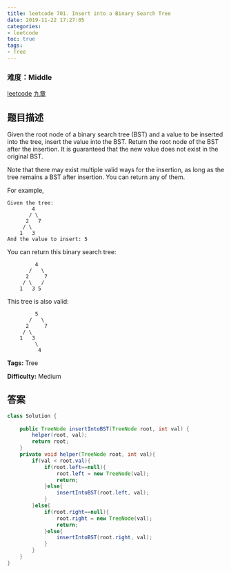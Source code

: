 ```yaml
---
title: leetcode 701. Insert into a Binary Search Tree
date: 2019-11-22 17:27:05
categories:
- leetcode
toc: true
tags:
- Tree
---
```

### 难度：Middle

<a href="https://leetcode.com/problems/insert-into-a-binary-search-tree/">leetcode</a>
<a href="https://www.jiuzhang.com/solution/insert-into-a-binary-search-tree/">九章</a>
## 题目描述
Given the root node of a binary search tree (BST) and a value to be inserted
into the tree, insert the value into the BST. Return the root node of the BST
after the insertion. It is guaranteed that the new value does not exist in the
original BST.

Note that there may exist multiple valid ways for the insertion, as long as
the tree remains a BST after insertion. You can return any of them.

For example,
        
    Given the tree:
            4
           / \
          2   7
         / \
        1   3
    And the value to insert: 5
    

You can return this binary search tree:
        
             4
           /   \
          2     7
         / \   /
        1   3 5
    

This tree is also valid:
        
             5
           /   \
          2     7
         / \   
        1   3
             \
              4
    


**Tags:** Tree

**Difficulty:** Medium
## 答案
<!--more-->
```java
class Solution {
    
    public TreeNode insertIntoBST(TreeNode root, int val) {
        helper(root, val);
        return root;
    }
    private void helper(TreeNode root, int val){
        if(val < root.val){
            if(root.left==null){
                root.left = new TreeNode(val);
                return;
            }else{
                insertIntoBST(root.left, val);
            }
        }else{
            if(root.right==null){
                root.right = new TreeNode(val);
                return;
            }else{
                insertIntoBST(root.right, val);
            }
        }
    }
}
```
